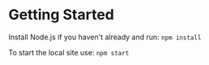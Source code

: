 # Getting Started

Install Node.js if you haven't already and run:
`npm install`

To start the local site use:
`npm start`





